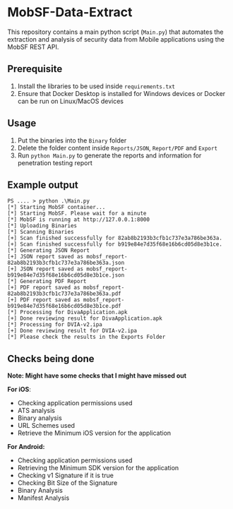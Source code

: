 # MobSF-Data-Extract
This repository contains a main python script (`Main.py`) that automates the extraction and analysis of security data from Mobile applications using the MobSF REST API.

## Prerequisite
1. Install the libraries to be used inside `requirements.txt`
2. Ensure that Docker Desktop is installed for Windows devices or Docker can be run on Linux/MacOS devices

## Usage
1. Put the binaries into the `Binary` folder
2. Delete the folder content inside `Reports/JSON`, `Report/PDF` and `Export`
3. Run `python Main.py` to generate the reports and information for penetration testing report

## Example output
```
PS .... > python .\Main.py
[*] Starting MobSF container...
[*] Starting MobSF. Please wait for a minute
[*] MobSF is running at http://127.0.0.1:8000
[*] Uploading Binaries
[*] Scanning Binaries
[+] Scan finished successfully for 82ab8b2193b3cfb1c737e3a786be363a.
[+] Scan finished successfully for b919e84e7d35f68e16b6cd05d8e3b1ce.
[*] Generating JSON Report
[+] JSON report saved as mobsf_report-82ab8b2193b3cfb1c737e3a786be363a.json
[+] JSON report saved as mobsf_report-b919e84e7d35f68e16b6cd05d8e3b1ce.json
[*] Generating PDF Report
[+] PDF report saved as mobsf_report-82ab8b2193b3cfb1c737e3a786be363a.pdf
[+] PDF report saved as mobsf_report-b919e84e7d35f68e16b6cd05d8e3b1ce.pdf
[*] Processing for DivaApplication.apk
[+] Done reviewing result for DivaApplication.apk
[*] Processing for DVIA-v2.ipa
[+] Done reviewing result for DVIA-v2.ipa
[*] Please check the results in the Exports Folder
```

## Checks being done

**Note: Might have some checks that I might have missed out**

**For iOS**:
- Checking application permissions used
- ATS analysis
- Binary analysis
- URL Schemes used
- Retrieve the Minimum iOS version for the application

**For Android:**
- Checking application permissions used
- Retrieving the Minimum SDK version for the application
- Checking v1 Signature if it is true
- Checking Bit Size of the Signature
- Binary Analysis
- Manifest Analysis